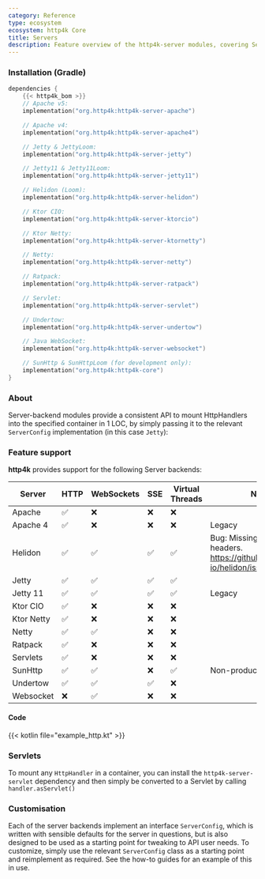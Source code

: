 ```yaml
---
category: Reference
type: ecosystem
ecosystem: http4k Core
title: Servers
description: Feature overview of the http4k-server modules, covering Server backends
---
```


### Installation (Gradle)

```kotlin
dependencies {
    {{< http4k_bom >}}
    // Apache v5: 
    implementation("org.http4k:http4k-server-apache")

    // Apache v4: 
    implementation("org.http4k:http4k-server-apache4")

    // Jetty & JettyLoom: 
    implementation("org.http4k:http4k-server-jetty")

    // Jetty11 & Jetty11Loom: 
    implementation("org.http4k:http4k-server-jetty11")

    // Helidon (Loom): 
    implementation("org.http4k:http4k-server-helidon")

    // Ktor CIO: 
    implementation("org.http4k:http4k-server-ktorcio")

    // Ktor Netty: 
    implementation("org.http4k:http4k-server-ktornetty")

    // Netty: 
    implementation("org.http4k:http4k-server-netty")

    // Ratpack: 
    implementation("org.http4k:http4k-server-ratpack")

    // Servlet: 
    implementation("org.http4k:http4k-server-servlet")

    // Undertow: 
    implementation("org.http4k:http4k-server-undertow")

    // Java WebSocket:
    implementation("org.http4k:http4k-server-websocket")

    // SunHttp & SunHttpLoom (for development only): 
    implementation("org.http4k:http4k-core")
}
```

### About

Server-backend modules provide a consistent API to mount HttpHandlers into the specified container in 1 LOC, by
simply passing it to the relevant `ServerConfig` implementation (in this case `Jetty`):

### Feature support

**http4k** provides support for the following Server backends:

| Server     | HTTP | WebSockets | SSE | Virtual Threads | Notes                                                                           |  
|------------|------|------------|-----|-----------------|---------------------------------------------------------------------------------|
| Apache     | ✅    | ❌          | ❌   | ❌               |                                                                                 |
| Apache 4   | ✅    | ❌          | ❌   | ❌               | Legacy                                                                          |
| Helidon    | ✅    | ✅          | ✅   | ✅               | Bug: Missing request headers. https://github.com/helidon-io/helidon/issues/9918 |
| Jetty      | ✅    | ✅          | ✅   | ✅               |                                                                                 |
| Jetty 11   | ✅    | ✅          | ✅   | ✅               | Legacy                                                                          |
| Ktor CIO   | ✅    | ❌          | ❌   | ❌               |                                                                                 |
| Ktor Netty | ✅    | ❌          | ❌   | ❌               |                                                                                 |
| Netty      | ✅    | ✅          | ❌   | ❌               |                                                                                 |
| Ratpack    | ✅    | ❌          | ❌   | ❌               |                                                                                 |
| Servlets   | ✅    | ❌          | ❌   | ❌               |                                                                                 |
| SunHttp    | ✅    | ✅          | ❌   | ✅               | Non-production                                                                  |
| Undertow   | ✅    | ✅          | ✅   | ❌               |                                                                                 |
| Websocket  | ❌    | ✅          | ❌   | ❌               |                                                                                 |

#### Code

{{< kotlin file="example_http.kt" >}}

### Servlets
To mount any `HttpHandler` in a container, you can install the `http4k-server-servlet` dependency and then simply be converted to a Servlet by calling ```handler.asServlet()```

### Customisation

Each of the server backends implement an interface `ServerConfig`, which is written with sensible defaults for the
server in questions,
but is also designed to be used as a starting point for tweaking to API user needs. To customize, simply use the
relevant `ServerConfig`
class as a starting point and reimplement as required. See the how-to guides for an example of this in use.


